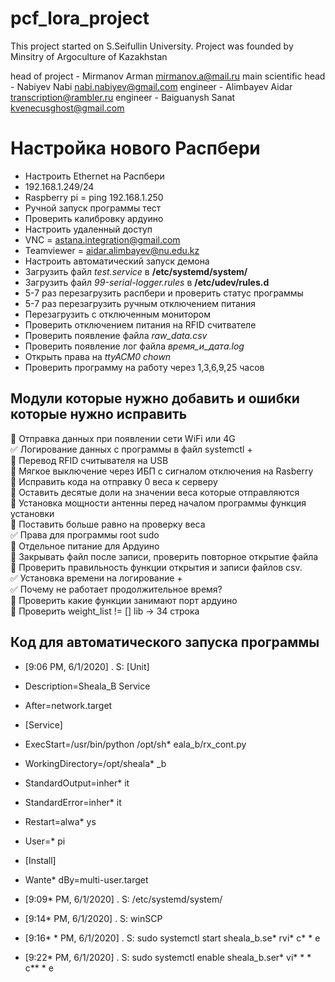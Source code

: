 # pcf_lora_project

This project started on S.Seifullin University.
Project was founded by Minsitry of Argoculture of Kazakhstan

head of project - Mirmanov Arman mirmanov.a@mail.ru
main scientific head - Nabiyev Nabi nabi.nabiyev@gmail.com
engineer - Alimbayev Aidar transcription@rambler.ru
engineer - Baiguanysh Sanat kvenecusghost@gmail.com 

Настройка нового Распбери 
============================

* Настроить Ethernet на Распбери 
* 192.168.1.249/24 
* Raspberry pi = ping 192.168.1.250 
* Ручной запуск программы тест
* Проверить калибровку ардуино
* Настроить удаленный доступ
* VNC = astana.integration@gmail.com
* Teamviewer = aidar.alimbayev@nu.edu.kz
* Настроить автоматический запуск демона
* Загрузить файл *test.service* в __/etc/systemd/system/__
* Загрузить файл *99-serial-logger.rules* в __/etc/udev/rules.d__
* 5-7 раз перезагрузить распбери и проверить статус программы
* 5-7 раз перезагрузить ручным отключением питания
* Перезагрузить с отключенным монитором
* Проверить отключением питания на RFID считвателе
* Проверить появление файла *raw_data.csv*
* Проверить появление лог файла *время_и_дата.log*
* Открыть права на *ttyACM0 chown*
* Проверить программу на работу через 1,3,6,9,25 часов

Модули которые нужно добавить и ошибки которые нужно исправить
-----------------------------------------------------------------

:black_square_button: Отправка данных при появлении сети WiFi или 4G    
:white_check_mark: Логирование данных с программы в файл systemctl +    
:black_square_button: Перевод RFID считывателя на USB     
:black_square_button: Мягкое выключение через ИБП с сигналом отключения на Rasberry    
:black_square_button: Исправить кода на отправку 0 веса к серверу     
:black_square_button: Оставить десятые доли на значении веса которые отправляются    
:black_square_button: Установка мощности антенны перед началом программы функция установки    
:black_square_button: Поставить больше равно на проверку веса    
:white_check_mark: Права для программы root sudo    
:black_square_button: Отдельное питание для Ардуино    
:black_square_button: Закрывать файл после записи, проверить повторное открытие файла    
:black_square_button: Проверить правильность функции открытия и записи файлов csv.     
:white_check_mark: Установка времени на логирование +       
:white_check_mark: Почему не работает продолжительное время?    
:black_square_button: Проверить какие функции занимают порт ардуино    
:black_square_button: Проверить weight_list != [] lib -> 34 строка    


Код для автоматического запуска программы
-----------------------------------------
* [9:06 PM, 6/1/2020] . S: [Unit]
* Description=Sheala_B Service
* After=network.target

* [Service]
* ExecStart=/usr/bin/python /opt/sh* eala_b/rx_cont.py
* WorkingDirectory=/opt/sheala* _b
* StandardOutput=inher* it
* StandardError=inher* it
* Restart=alwa* ys
* User=* pi

* [Install]
* Wante* dBy=multi-user.target
* [9:09*  PM, 6/1/2020] . S: /etc/systemd/system/
* [9:14*  PM, 6/1/2020] . S: winSCP
* [9:16* *  PM, 6/1/2020] . S: sudo systemctl start sheala_b.se* rvi* c* * e
* [9:22*  PM, 6/1/2020] . S: sudo systemctl enable sheala_b.ser* vi* * * c**  * e
